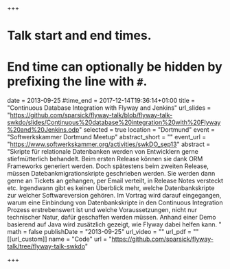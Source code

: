 +++
# Talk start and end times.
# End time can optionally be hidden by prefixing the line with `#`.
date = 2013-09-25
#time_end = 2017-12-14T19:36:14+01:00
title = "Continuous Database Integration with Flyway and Jenkins"
url_slides = "https://github.com/sparsick/flyway-talk/blob/flyway-talk-swkdo/slides/Continuous%20database%20integration%20with%20Flyway%20and%20Jenkins.odp"
selected = true
location = "Dortmund"
event = "Softwerkskammer Dortmund Meetup"
abstract_short = ""
event_url = "https://www.softwerkskammer.org/activities/swkDO_sep13"
abstract = "Skripte für relationale Datenbanken werden von Entwicklern gerne stiefmütterlich behandelt. Beim ersten Release können sie dank ORM Frameworks generiert werden. Doch spätestens beim zweiten Release, müssen Datebankmigrationskripte geschrieben werden. Sie werden dann gerne an Tickets an gehangen, per Email verteilt, in Release Notes versteckt etc. Irgendwann gibt es keinen Überblick mehr, welche Datenbankskripte zur welcher Softwareversion gehören. Im Vortrag wird darauf eingegangen, warum eine Einbindung von Datenbankskripte in den Continuous Integration Prozess erstrebenswert ist und welche Voraussetzungen, nicht nur technischer Natur, dafür geschaffen werden müssen. Anhand einer Demo basierend auf Java wird zusätzlich gezeigt, wie Flyway dabei helfen kann. "
math = false
publishDate = "2013-09-25"
url_video = ""
url_pdf = ""
[[url_custom]]
name = "Code"
url = "https://github.com/sparsick/flyway-talk/tree/flyway-talk-swkdo"

+++
